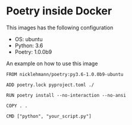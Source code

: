 Poetry inside Docker
====================

This images has the following configuration

- OS: ubuntu
- Python: 3.6
- Poetry: 1.0.0b9

An example on how to use this image

```
FROM nicklehmann/poetry:py3.6-1.0.0b9-ubuntu

ADD poetry.lock pyproject.toml ./

RUN poetry install --no-interaction --no-ansi

COPY . .

CMD ["python", "your_script.py"]
```

